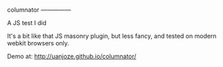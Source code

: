 columnator
—————

A JS test I did

It's a bit like that JS masonry plugin, but less fancy, and tested on modern webkit browsers only.

Demo at: http://uanjoze.github.io/columnator/